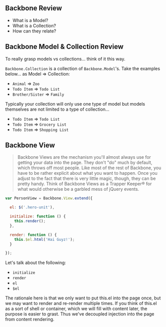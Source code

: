 ## Backbone Review

* What is a Model?
* What is a Collection?
* How can they relate?


## Backbone Model & Collection Review

To really grasp models vs collections... think of it this way.

`Backbone.Collection` is a collection of `Backbone.Model`'s. Take the examples below... as Model => Collection:

* `Animal` => `Zoo`
* `Todo Item` => `Todo List`
* `Brother/Sister` => `Family`

Typically your collection will only use one type of model but models themselves are not limited to a type of collection...

* `Todo Item` => `Todo List`
* `Todo Item` => `Grocery List`
* `Todo Item` => `Shopping List`

## Backbone View

> Backbone Views are the mechanism you'll almost always use for getting your data into the page. They don't "do" much by default, which throws off most people. Like most of the rest of Backbone, you have to be rather explicit about what you want to happen. Once you adjust to the fact that there is very little magic, though, they can be pretty handy. Think of Backbone Views as a Trapper Keeper® for what would otherwise be a garbled mess of jQuery events.

```js
var PersonView = Backbone.View.extend({

  el: $('.hero-unit'),

  initialize: function () {
    this.render();
  },

  render: function () {
    this.$el.html('Hai Guyz!');
  }

});
```

Let's talk about the following:

* `initialize`
* `render`
* `el`
* `$el`

The rationale here is that we only want to put this.el into the page once, but we may want to render and re-render multiple times. If you think of this.el as a sort of shell or container, which we will fill with content later, the purpose is easier to grast. Thus we've decoupled injection into the page from content rendering.